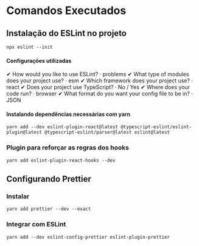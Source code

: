 # Comandos Executados

## Instalação do ESLint no projeto

`npx eslint --init`

#### Configurações utilizadas

✔ How would you like to use ESLint? · problems
✔ What type of modules does your project use? · esm
✔ Which framework does your project use? · react
✔ Does your project use TypeScript? · No / Yes
✔ Where does your code run? · browser
✔ What format do you want your config file to be in? · JSON

#### Instalando dependências necessárias com yarn

`yarn add --dev eslint-plugin-react@latest @typescript-eslint/eslint-plugin@latest @typescript-eslint/parser@latest eslint@latest`

### Plugin para reforçar as regras dos hooks

`yarn add eslint-plugin-react-hooks --dev`

## Configurando Prettier
### Instalar
`yarn add prettier --dev --exact`

### Integrar com ESLint
`yarn add --dev eslint-config-prettier eslint-plugin-prettier`

 
